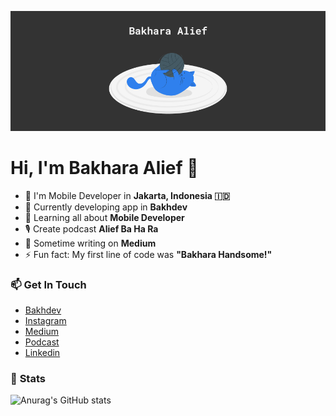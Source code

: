 ![alt text](https://github.com/bakharaalief/bakharaalief/blob/main/img/cover.png?raw=true)

# Hi, I'm Bakhara Alief :wave:

- :round_pushpin: I'm Mobile Developer in **Jakarta, Indonesia :indonesia:**
- :telescope: Currently developing app in **Bakhdev**
- :iphone: Learning all about **Mobile Developer**
- :studio_microphone: Create podcast **Alief Ba Ha Ra**
- :newspaper: Sometime writing on **Medium**
- ⚡ Fun fact: My first line of code was **"Bakhara Handsome!"**

### :mailbox: **Get In Touch**

- [Bakhdev](https://play.google.com/store/apps/developer?id=bakhdev)
- [Instagram](https://www.instagram.com/bakhdev)
- [Medium](https://ara-bakhara12.medium.com)
- [Podcast](https://open.spotify.com/show/17rrKQqwlpeWmtpOBm44HW)
- [Linkedin](https://www.linkedin.com/in/bakharaalief/)

### :battery: **Stats**

![Anurag's GitHub stats](https://github-readme-stats.vercel.app/api?username=bakharaalief&show_icons=true&theme=algolia)

<!-- ![Naereen's top languages](https://github-readme-stats.vercel.app/api/top-langs/?username=bakharaalief&theme=algolia) -->
